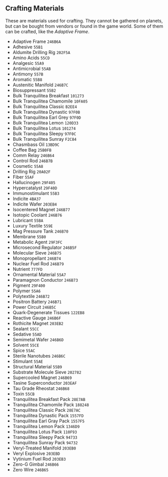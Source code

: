 ## Crafting Materials

These are materials used for crafting. They cannot be gathered on planets,
but can be bought from vendors or found in the game world. Some of them
can be crafted, like the _Adaptive Frame_.

- Adaptive Frame `246B6A`
- Adhesive `55B1`
- Aldumite Drilling Rig `202F5A`
- Amino Acids `55CD`
- Analgesic `55A9`
- Antimicrobial `55AB`
- Antimony `557B`
- Aromatic `55B8`
- Austenitic Manifold `246B7C`
- Biosuppressant `55B2`
- Bulk Tranquilitea Breakfast `101273`
- Bulk Tranquilitea Chamomile `10FA05`
- Bulk Tranquilitea Classic `B2EE4`
- Bulk Tranquilitea Dynastic `97F0B`
- Bulk Tranquilitea Earl Grey `97F0D`
- Bulk Tranquilitea Lemon `120D33`
- Bulk Tranquilitea Lotus `101274`
- Bulk Tranquilitea Sleepy `97F0C`
- Bulk Tranquilitea Sunray `F2C84`
- Chasmbass Oil `13BD9C`
- Coffee Bag `25B0FB`
- Comm Relay `246B64`
- Control Rod `246B7B`
- Cosmetic `55A8`
- Drilling Rig `20A02F`
- Fiber `55AF`
- Hallucinogen `29F405`
- Hypercatalyst `29F40D`
- Immunostimulant `55B3`
- Indicite `4BA37`
- Indicite Wafer `203EB4`
- Isocentered Magnet `246B77`
- Isotopic Coolant `246B76`
- Lubricant `55BA`
- Luxury Textile `559E`
- Mag Pressure Tank `246B70`
- Membrane `55B0`
- Metabolic Agent `29F3FC`
- Microsecond Regulator `246B5F`
- Molecular Sieve `246B75`
- Monopropellant `246B74`
- Nuclear Fuel Rod `246B79`
- Nutrient `777FD`
- Ornamental Material `55A7`
- Paramagnon Conductor `246B73`
- Pigment `29F400`
- Polymer `55A6`
- Polytextile `246B72`
- Positron Battery `246B71`
- Power Circuit `246B5C`
- Quark-Degenerate Tissues `122EB8`
- Reactive Gauge `246B6F`
- Rothicite Magnet `203EB2`
- Sealant `55CC`
- Sedative `55AD`
- Semimetal Wafer `246B6D`
- Solvent `55CE`
- Spice `55AC`
- Sterile Nanotubes `246B6C`
- Stimulant `55AE`
- Structural Material `55B9`
- Substrate Molecule Sieve `202782`
- Supercooled Magnet `246B69`
- Tasine Superconductor `203EAF`
- Tau Grade Rheostat `246B68`
- Toxin `55CB`
- Tranquilitea Breakfast Pack `28E7AB`
- Tranquilitea Chamomile Pack `188248`
- Tranquilitea Classic Pack `28E7AC`
- Tranquilitea Dynastic Pack `1557FD`
- Tranquilitea Earl Gray Pack `1557F5`
- Tranquilitea Lemon Pack `1346D9`
- Tranquilitea Lotus Pack `110F93`
- Tranquilitea Sleepy Pack `94733`
- Tranquilitea Sunray Pack `94732`
- Veryl-Treated Manifold `203EB0`
- Veryl Explosive `203EBD`
- Vytinium Fuel Rod `203EB3`
- Zero-G Gimbal `246B66`
- Zero Wire `246B65`
